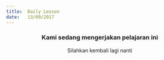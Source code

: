 ```yaml
---
title:  Daily Lesson
date:   13/09/2017
---
```


### <center>Kami sedang mengerjakan pelajaran ini</center>
<center>Silahkan kembali lagi nanti</center>